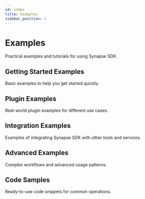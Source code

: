 ```yaml
---
id: index
title: Examples
sidebar_position: 1
---
```


# Examples

Practical examples and tutorials for using Synapse SDK.

## Getting Started Examples

Basic examples to help you get started quickly.

## Plugin Examples

Real-world plugin examples for different use cases.

## Integration Examples

Examples of integrating Synapse SDK with other tools and services.

## Advanced Examples

Complex workflows and advanced usage patterns.

## Code Samples

Ready-to-use code snippets for common operations.